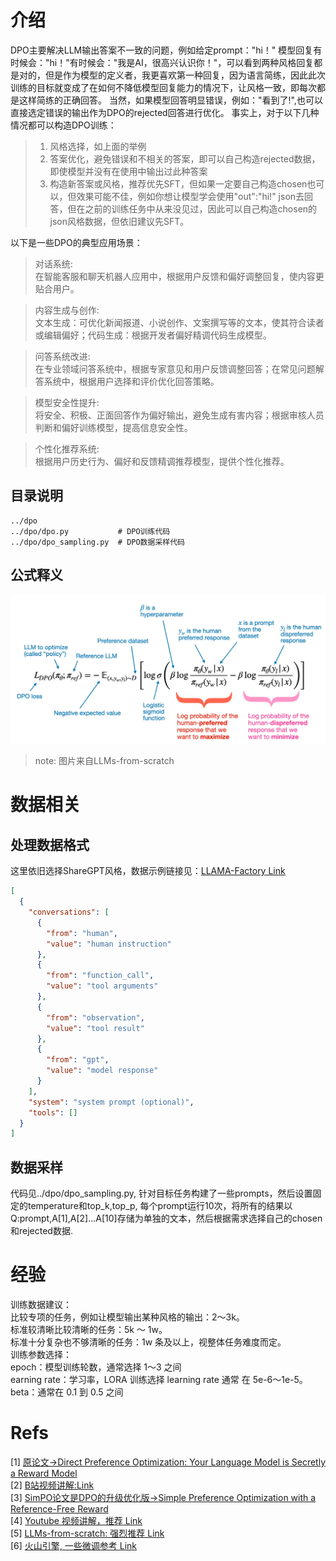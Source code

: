 # 介绍
DPO主要解决LLM输出答案不一致的问题，例如给定prompt："hi！" 模型回复有时候会："hi！"有时候会："我是AI，很高兴认识你！"，可以看到两种风格回复都是对的，但是作为模型的定义者，我更喜欢第一种回复，因为语言简练，因此此次训练的目标就变成了在如何不降低模型回复能力的情况下，让风格一致，即每次都是这样简练的正确回答。
当然，如果模型回答明显错误，例如："看到了!",也可以直接选定错误的输出作为DPO的rejected回答进行优化。
事实上，对于以下几种情况都可以构造DPO训练：
> 1. 风格选择，如上面的举例
> 2. 答案优化，避免错误和不相关的答案，即可以自己构造rejected数据，即使模型并没有在使用中输出过此种答案
> 3. 构造新答案或风格，推荐优先SFT，但如果一定要自己构造chosen也可以，但效果可能不佳，例如你想让模型学会使用"out":"hi!" json去回答，但在之前的训练任务中从来没见过，因此可以自己构造chosen的json风格数据，但依旧建议先SFT。

以下是一些DPO的典型应用场景：
> 对话系统:<br>
> 在智能客服和聊天机器人应用中，根据用户反馈和偏好调整回复，使内容更贴合用户。<br>

> 内容生成与创作:<br>
> 文本生成：可优化新闻报道、小说创作、文案撰写等的文本，使其符合读者或编辑偏好；代码生成：根据开发者偏好精调代码生成模型。<br>

> 问答系统改进:<br>
> 在专业领域问答系统中，根据专家意见和用户反馈调整回答；在常见问题解答系统中，根据用户选择和评价优化回答策略。<br>

> 模型安全性提升:<br>
> 将安全、积极、正面回答作为偏好输出，避免生成有害内容；根据审核人员判断和偏好训练模型，提高信息安全性。<br>

> 个性化推荐系统:<br>
> 根据用户历史行为、偏好和反馈精调推荐模型，提供个性化推荐。<br>

## 目录说明
```shell
../dpo
../dpo/dpo.py           # DPO训练代码
../dpo/dpo_sampling.py  # DPO数据采样代码
```

## 公式释义
[![img.png](imgs/dpo_formula.png)](https://github.com/rasbt/LLMs-from-scratch/blob/main/ch07/04_preference-tuning-with-dpo/dpo-from-scratch.ipynb)
> note: 图片来自LLMs-from-scratch

# 数据相关
## 处理数据格式
这里依旧选择ShareGPT风格，数据示例链接见：[LLAMA-Factory Link](https://github.com/hiyouga/LLaMA-Factory/blob/main/data/dpo_en_demo.json)
```json
[
  {
    "conversations": [
      {
        "from": "human",
        "value": "human instruction"
      },
      {
        "from": "function_call",
        "value": "tool arguments"
      },
      {
        "from": "observation",
        "value": "tool result"
      },
      {
        "from": "gpt",
        "value": "model response"
      }
    ],
    "system": "system prompt (optional)",
    "tools": []
  }
]
```
## 数据采样
代码见../dpo/dpo_sampling.py, 针对目标任务构建了一些prompts，然后设置固定的temperature和top_k,top_p,
每个prompt运行10次，将所有的结果以Q:prompt,A[1],A[2]...A[10]存储为单独的文本，然后根据需求选择自己的chosen和rejected数据.


# 经验
训练数据建议：<br>
    比较专项的任务，例如让模型输出某种风格的输出：2～3k。<br>
    标准较清晰比较清晰的任务：5k ～ 1w。<br>
    标准十分复杂也不够清晰的任务：1w 条及以上，视整体任务难度而定。<br>
训练参数选择：<br>
epoch：模型训练轮数，通常选择 1～3 之间<br>
earning rate：学习率，LORA 训练选择 learning rate 通常 在 5e-6～1e-5。<br>
beta：通常在 0.1 到 0.5 之间<br>


# Refs
[1] [原论文->Direct Preference Optimization: Your Language Model is Secretly a Reward Model](https://arxiv.org/pdf/2305.18290) <br>
[2] [B站视频讲解:Link](https://www.bilibili.com/video/BV1eogkecE1N?spm_id_from=333.788.videopod.sections&vd_source=81da8e7b175ff37aecb83c53995499b5)<br>
[3] [SimPO论文是DPO的升级优化版->Simple Preference Optimization with a Reference-Free Reward](https://arxiv.org/pdf/2405.14734) <br>
[4] [Youtube 视频讲解，推荐 Link](https://www.youtube.com/watch?v=k2pD3k1485A&list=PLs8w1Cdi-zvYviYYw_V3qe6SINReGF5M-&index=4&ab_channel=Serrano.Academy) <br>
[5] [LLMs-from-scratch: 强烈推荐 Link](https://github.com/rasbt/LLMs-from-scratch/blob/main/ch07/04_preference-tuning-with-dpo/dpo-from-scratch.ipynb)<br>
[6] [火山引擎, 一些微调参考 Link](https://www.volcengine.com/docs/82379/1354009)